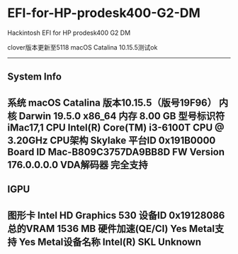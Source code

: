 # EFI-for-HP-prodesk400-G2-DM
Hackintosh EFI for HP prodesk400 G2 DM

clover版本更新至5118
macOS Catalina 10.15.5测试ok

-----------------------------------------------------------------------
System Info
-----------------------------------------------------------------------
系统                      macOS Catalina 版本10.15.5（版号19F96）
内核                      Darwin 19.5.0 x86_64
内存                      8.00 GB
型号标识符                 iMac17,1
CPU                      Intel(R) Core(TM) i3-6100T CPU @ 3.20GHz
CPU架构                   Skylake
平台ID                    0x191B0000
Board ID                 Mac-B809C3757DA9BB8D 
FW Version               176.0.0.0.0 
VDA解码器                 完全支持
-----------------------------------------------------------------------
IGPU
-----------------------------------------------------------------------
图形卡                    Intel HD Graphics 530
设备ID                    0x19128086
总的VRAM                  1536 MB
硬件加速(QE/CI)            Yes
Metal支持                 Yes
Metal设备名称              Intel(R) SKL Unknown
-----------------------------------------------------------------------
